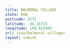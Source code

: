 ```yaml
---
title: BALMORAL VILLAGE
state: NSW
postcode: 2571
latitude: -34.16715
longitude: 150.622493
url: /nsw/balmoral-village/
layout: suburb
---
```

